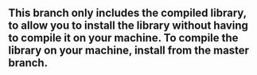 ## This branch only includes the compiled library, to allow you to install the library without having to compile it on your machine. To compile the library on your machine, install from the master branch.